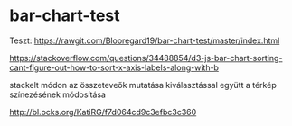 # bar-chart-test

Teszt: https://rawgit.com/Blooregard19/bar-chart-test/master/index.html

https://stackoverflow.com/questions/34488854/d3-js-bar-chart-sorting-cant-figure-out-how-to-sort-x-axis-labels-along-with-b

stackelt módon az összeteveők mutatása
kiválasztással együtt a térkép színezésének módosítása

http://bl.ocks.org/KatiRG/f7d064cd9c3efbc3c360
